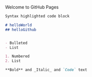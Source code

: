 Welcome to GitHub Pages


```markdown
Syntax highlighted code block

# helloWorld 
## helloGithub


- Bulleted
- List

1. Numbered
2. List

**Bold** and _Italic_ and `Code` text
 
